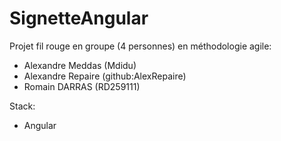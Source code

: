 # SignetteAngular

Projet fil rouge en groupe (4 personnes) en méthodologie agile: 

- Alexandre Meddas (Mdidu)
- Alexandre Repaire (github:AlexRepaire)
- Romain DARRAS (RD259111)
  
Stack:

- Angular
